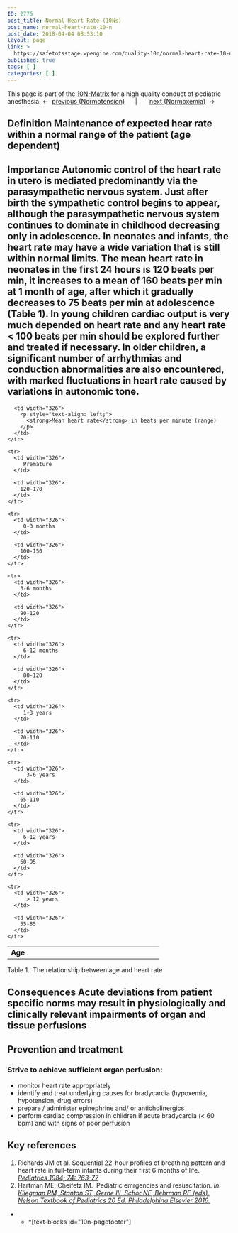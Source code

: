```yaml
---
ID: 2775
post_title: Normal Heart Rate (10Ns)
post_name: normal-heart-rate-10-n
post_date: 2018-04-04 08:53:10
layout: page
link: >
  https://safetotsstage.wpengine.com/quality-10n/normal-heart-rate-10-n/
published: true
tags: [ ]
categories: [ ]
---
```

This page is part of the [10N-Matrix][1] for a high quality conduct of pediatric anesthesia. ←  [previous (Normotension)][2]      |       [next (Normoxemia)][3]  → 
## Definition Maintenance of expected hear rate within a normal range of the patient (age dependent) 

## Importance Autonomic control of the heart rate in utero is mediated predominantly via the parasympathetic nervous system. Just after birth the sympathetic control begins to appear, although the parasympathetic nervous system continues to dominate in childhood decreasing only in adolescence. In neonates and infants, the heart rate may have a wide variation that is still within normal limits. The mean heart rate in neonates in the first 24 hours is 120 beats per min, it increases to a mean of 160 beats per min at 1 month of age, after which it gradually decreases to 75 beats per min at adolescence (Table 1). In young children cardiac output is very much depended on heart rate and any heart rate < 100 beats per min should be explored further and treated if necessary. In older children, a significant number of arrhythmias and conduction abnormalities are also encountered, with marked fluctuations in heart rate caused by variations in autonomic tone. 

<table>
  <tbody>
    <tr>
      <td style="text-align: left;" width="326">
        <strong>Age</strong>
      </td>
      
      <td width="326">
        <p style="text-align: left;">
          <strong>Mean heart rate</strong> in beats per minute (range)
        </p>
      </td>
    </tr>
    
    <tr>
      <td width="326">
         Premature
      </td>
      
      <td width="326">
        120-170
      </td>
    </tr>
    
    <tr>
      <td width="326">
         0-3 months
      </td>
      
      <td width="326">
        100-150
      </td>
    </tr>
    
    <tr>
      <td width="326">
        3-6 months
      </td>
      
      <td width="326">
        90-120
      </td>
    </tr>
    
    <tr>
      <td width="326">
         6-12 months
      </td>
      
      <td width="326">
         80-120
      </td>
    </tr>
    
    <tr>
      <td width="326">
         1-3 years
      </td>
      
      <td width="326">
        70-110
      </td>
    </tr>
    
    <tr>
      <td width="326">
          3-6 years
      </td>
      
      <td width="326">
        65-110
      </td>
    </tr>
    
    <tr>
      <td width="326">
         6-12 years
      </td>
      
      <td width="326">
        60-95
      </td>
    </tr>
    
    <tr>
      <td width="326">
          > 12 years
      </td>
      
      <td width="326">
        55-85
      </td>
    </tr>
  </tbody>
</table> Table 1.  The relationship between age and heart rate 

## Consequences Acute deviations from patient specific norms may result in physiologically and clinically relevant impairments of organ and tissue perfusions 

## Prevention and treatment

### Strive to achieve sufficient organ perfusion:

*   monitor heart rate appropriately
*   identify and treat underlying causes for bradycardia (hypoxemia, hypotension, drug errors)
*   prepare / administer epinephrine and/ or anticholinergics
*   perform cardiac compression in children if acute bradycardia (< 60 bpm) and with signs of poor perfusion

## Key references

1.  Richards JM et al. Sequential 22-hour profiles of breathing pattern and heart rate in full-term infants during their first 6 months of life. *[Pediatrics 1984; 74: 763-77][4]*
2.  Hartman ME, Cheifetz IM.  Pediatric emrgencies and resuscitation. *In: [Kliegman RM, Stanton ST, Gerne III, Schor NF, Behrman RE (eds). Nelson Textbook of Pediatrics 20 Ed. Philadelphina Elsevier 2016.][5]*

* * *[text-blocks id="10n-pagefooter"]

 [1]: /quality-10n/
 [2]: /10-n-quality/normotension-10n/
 [3]: /10-n-quality/normoxemia-10n/
 [4]: https://www.ncbi.nlm.nih.gov/pubmed/6238275
 [5]: https://www.worldcat.org/title/nelson-textbook-of-pediatrics/oclc/909902899